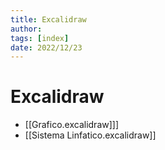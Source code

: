 ```yaml
---
title: Excalidraw 
author:  
tags: [index]
date: 2022/12/23
---
```


# Excalidraw
- [[Grafico.excalidraw]]]
- [[Sistema Linfatico.excalidraw]]